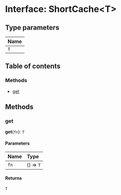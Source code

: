 # Interface: ShortCache\<T>

## Type parameters

| Name |
| :------ |
| `T` |

## Table of contents

### Methods

* [get](/auto-docs/editor/interfaces/ShortCache.md#get)

## Methods

### get

**get**(`fn`): `T`

#### Parameters

| Name | Type |
| :------ | :------ |
| `fn` | () => `T` |

#### Returns

`T`
